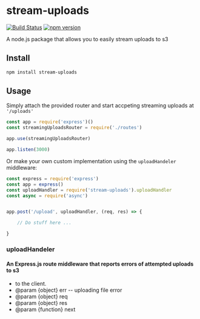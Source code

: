 # stream-uploads
[![Build Status](https://travis-ci.org/agconti/stream-uploads.svg?branch=master)](https://travis-ci.org/agconti/stream-uploads)
[![npm version](https://badge.fury.io/js/stream-uploads.svg)](http://badge.fury.io/js/stream-uploads)

A node.js package that allows you to easily stream uploads to s3

## Install

```bash
npm install stream-uploads
```

## Usage

Simply attach the provided router and start accpeting streaming uploads at `'/uploads'`
```js
const app = require('express')()
const streamingUploadsRouter = require('./routes')

app.use(streamingUploadsRouter)

app.listen(3000)
```


Or make your own custom implementation using the `uploadHandeler` middleware:
```js
const express = require('express')
const app = express()
const uploadHandler = require('stream-uploads').uploadHandler
const async = require('async')


app.post('/upload', uploadHandler, (req, res) => {

	// Do stuff here ...

}
```


### uploadHandeler
#### An Express.js route middleware that reports errors of attempted uploads to s3
* to the client.
* @param {object} err -- uploading file error
* @param {object} req
* @param {object} res
* @param {function} next
